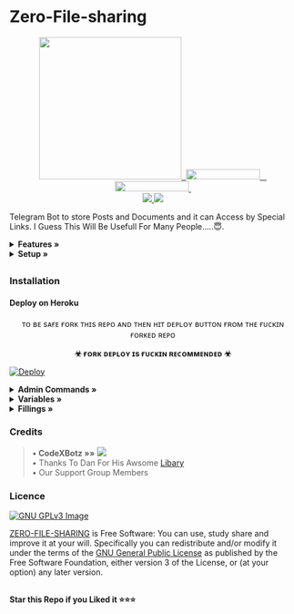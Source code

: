 # Zero-File-sharing

<p align="center">
  <a href="https://www.python.org">
    <img src="http://ForTheBadge.com/images/badges/made-with-python.svg" width ="250">
  </a>
  <a href="https://t.me/xproject13">
    &nbsp;<img src="https://img.shields.io/badge/support-Channel-blue?style=flat-square&logo=telegram" width="130" height="18">&nbsp;
  </a>
  <a href="https://t.me/xxxsquad18plus">
    &nbsp;<img src="https://img.shields.io/badge/support-Group-blue?style=flat-square&logo=telegram" width="130" height="18">&nbsp;
  </a>
  <br>
  <a href="https://github.com/erix-xiii/ZeroFileSharing/stargazers">
    <img src="https://img.shields.io/github/stars/erix-xiii/ZeroFileSharing?style=social">
  </a>
  <a href="https://github.com/erix-xiii/ZeroFileSharing/fork">
    <img src="https://img.shields.io/github/forks/erix-xiii/ZeroFileSharing?label=Fork&style=social">
  </a>  
</p>


Telegram Bot to store Posts and Documents and it can Access by Special Links.
I Guess This Will Be Usefull For Many People.....😇. 


<details>
    <summary><b> Features » </b></summary>
- Fully customisable.
- Customisable welcome & Forcesub messages.
- More than one Posts in One Link.
- Can be deployed on heroku directly.

</details>

<details>
    <summary><b> Setup » </b></summary>

- Add the bot to Database Channel with all permission
- Add bot to ForceSub channel as Admin with Invite Users via Link Permission if you enabled ForceSub 

</details>

##
### Installation
#### Deploy on Heroku

<p align="center">ᴛᴏ ʙᴇ sᴀғᴇ ғᴏʀᴋ ᴛʜɪs ʀᴇᴘᴏ ᴀɴᴅ ᴛʜᴇɴ ʜɪᴛ ᴅᴇᴘʟᴏʏ ʙᴜᴛᴛᴏɴ ғʀᴏᴍ ᴛʜᴇ ғᴜᴄᴋɪɴ ғᴏʀᴋᴇᴅ ʀᴇᴘᴏ</p>

<p align="center"><b>☣ ғᴏʀᴋ ᴅᴇᴘʟᴏʏ ɪs ғᴜᴄᴋɪɴ ʀᴇᴄᴏᴍᴍᴇɴᴅᴇᴅ ☣</b></p>

[![Deploy](https://www.herokucdn.com/deploy/button.svg)](https://heroku.com/deploy)</br>


<details>
    <summary><b> Admin Commands » </b></summary>

```
/start - start the bot or get posts

/batch - create link for more than one posts

/genlink - create link for one post

/users - view bot statistics

/broadcast - broadcast any messages to bot users

/stats - checking your bot uptime
```
</details>

<details>
    <summary><b> Variables » </b></summary>

🚀 Variables

* `API_HASH` Your API Hash from my.telegram.org
* `API_ID` Your API ID from my.telegram.org
* `TG_BOT_TOKEN` Your bot token from @BotFather
* `OWNER_ID` Must enter Your Telegram Id
* `CHANNEL_ID` Your Channel ID eg:- -100xxxxxxxx
* `ADMINS` Optional: A space separated list of user_ids of Admins, they can only create links
* `START_MESSAGE` Optional: start message of bot, use HTML and <a href='https://github.com/codexbotz/File-Sharing-Bot/blob/main/README.md#start_message'>fillings</a>
* `FORCE_SUB_MESSAGE`Optional:Force sub message of bot, use HTML and Fillings
* `FORCE_SUB_CHANNEL` Optional: ForceSub Channel ID, leave 0 if you want disable force sub
* `PROTECT_CONTENT` Optional: True if you need to prevent files from forwarding

🚀 Extra Variables

* `CUSTOM_CAPTION` put your Custom caption text if you want Setup Custom Caption, you can use HTML and <a href='https://github.com/CodeXBotz/File-Sharing-Bot/blob/main/README.md#custom_caption'>fillings</a> for formatting (only for documents)
* `DISABLE_CHANNEL_BUTTON` Put True to Disable Channel Share Button, Default if False
* `BOT_STATS_TEXT` put your custom text for stats command, use HTML and <a href='https://github.com/codexbotz/File-Sharing-Bot/blob/main/README.md#custom_stats'>fillings</a>
* `USER_REPLY_TEXT` put your text to show when user sends any message, use HTML

</details>

<details>
    <summary><b> Fillings » </b></summary>

🚀 START_MESSAGE | FORCE_SUB_MESSAGE

* `{first}` - User first name
* `{last}` - User last name
* `{id}` - User ID
* `{mention}` - Mention the user
* `{username}` - Username

🚀 CUSTOM_CAPTION

* `{filename}` - file name of the Document
* `{previouscaption}` - Original Caption

#### CUSTOM_STATS

* `{uptime}` - Bot Uptime

</details>

### Credits

>•<b> CodeXBotz »»</b>  <a href="https://github.com/CodeXBotz/File-Sharing-Bot" alt="CodeXBotz"> <img src="https://img.shields.io/badge/CodeXBotz-30302f?logo=github" /></a> <br>
>• Thanks To Dan For His Awsome [Libary](https://github.com/pyrogram/pyrogram)<br>
>• Our Support Group Members

### Licence
[![GNU GPLv3 Image](https://www.gnu.org/graphics/gplv3-127x51.png)](http://www.gnu.org/licenses/gpl-3.0.en.html)  

[ZERO-FILE-SHARING](https://github.com/erix-xiii/ZeroFileSharing/) is Free Software: You can use, study share and improve it at your
will. Specifically you can redistribute and/or modify it under the terms of the
[GNU General Public License](https://www.gnu.org/licenses/gpl.html) as
published by the Free Software Foundation, either version 3 of the License, or
(at your option) any later version. 

##

   **Star this Repo if you Liked it ⭐⭐⭐**

